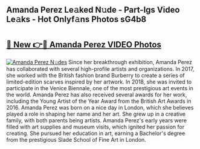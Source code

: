 ## Amanda Perez Le𝚊ked N𝚞de - Part-Igs Video Le𝚊ks - Hot Onlyf𝚊ns Photos sG4b8

# <h2><a href="http://ab4233.deff.icu/?id=Amanda+Perez">🔗 New 👉🔴 Amanda Perez VIDEO Photos</a></h2>

[![Amanda Perez N𝚞des](https://i.imgur.com/rIISA9y.gif)](http://ab4233.deff.icu/?id=Amanda+Perez)
Since her breakthrough exhibition, Amanda Perez has collaborated with several high-profile artists and organizations. In 2017, she worked with the British fashion brand Burberry to create a series of limited-edition scarves inspired by her artwork. In 2018, she was invited to participate in the Venice Biennale, one of the most prestigious art events in the world. Amanda Perez has also received several awards for her work, including the Young Artist of the Year Award from the British Art Awards in 2016. Amanda Perez was born on a nice day in London, which she believes played a role in shaping her name and her art. She grew up in a creative family, with both parents being artists. Amanda Perez's early years were filled with art supplies and museum visits, which ignited her passion for creating. She pursued her education in art, earning a Bachelor's degree from the prestigious Slade School of Fine Art in London.
